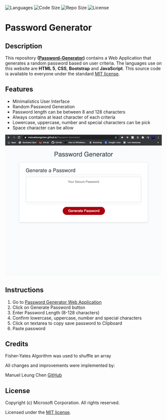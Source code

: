 
![Languages](https://img.shields.io/github/languages/top/manuelleungchen/Password-Generator) ![Code Size](https://img.shields.io/github/languages/code-size/manuelleungchen/Password-Generator) ![Repo Size](https://img.shields.io/github/repo-size/manuelleungchen/Password-Generator) ![License](https://img.shields.io/github/license/manuelleungchen/Password-Generator)

# Password Generator

## Description
This repository **\([Password-Generator](https://github.com/manuelleungchen/Password-Generator)\)** contains a Web Application that generates a random password based on user criteria. The languages use on this website are **HTML 5**, **CSS**, **Bootstrap** and **JavaScript**. This source code is available to everyone under the standard [MIT license](https://github.com/manuelleungchen/Password-Generator/blob/main/LICENSE).

## Features
* Minimalistics User Interface
* Random Password Generation
* Password length can be between 8 and 128 characters
* Always contains at least character of each criteria
* Lowercase, uppercase, number and special characters can be pick
* Space character can be allow 

![Password Generator Web Application](./assets/images/Password-Generator-Website.png)

## Instructions
1. Go to [Password Generator Web Application](https://manuelleungchen.github.io/Password-Generator/)
2. Click on Generate Password button
3. Enter Password Length (8-128 characters)
4. Confirm lowercase, uppercase, number and special characters
5. Click on textarea to copy save password to Clipboard
6. Paste password

## Credits
Fisher-Yates Algorithm was used to shuffle an array

All changes and improvements were implemented by:

Manuel Leung Chen [GitHub](https://github.com/manuelleungchen)

## License
Copyright \(c\) Microsoft Corporation. All rights reserved.

Licensed under the [MIT license](https://github.com/manuelleungchen/Password-Generator/blob/main/LICENSE).

